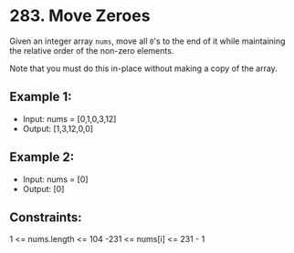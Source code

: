 # 283. Move Zeroes

Given an integer array `nums`, move all `0`'s to the end of it while maintaining the relative order of the non-zero elements.

Note that you must do this in-place without making a copy of the array.

## Example 1:

- Input: nums = [0,1,0,3,12]
- Output: [1,3,12,0,0]

## Example 2:

- Input: nums = [0]
- Output: [0]
 
## Constraints:

1 <= nums.length <= 104
-231 <= nums[i] <= 231 - 1
